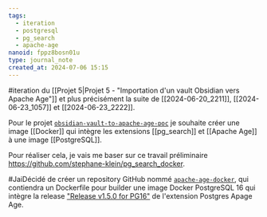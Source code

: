 ```yaml
---
tags:
  - iteration
  - postgresql
  - pg_search
  - apache-age
nanoid: fppz8bosn01u
type: journal_note
created_at: 2024-07-06 15:15
---
```

#iteration du [[Projet 5|Projet 5 - "Importation d'un vault Obsidian vers Apache Age"]] et plus précisément la suite de [[2024-06-20_2211]], [[2024-06-23_1057]] et [[2024-06-23_2222]].

Pour le projet [`obsidian-vault-to-apache-age-poc`](https://github.com/stephane-klein/obsidian-vault-to-apache-age-poc) je souhaite créer une image [[Docker]] qui intègre les extensions [[pg_search]] et [[Apache Age]] à une image [[PostgreSQL]].

Pour réaliser cela, je vais me baser sur ce travail préliminaire <https://github.com/stephane-klein/pg_search_docker>.

#JaiDécidé de créer un repository GitHub nommé [`apache-age-docker`](https://github.com/stephane-klein/apache-age-docker), qui contiendra un Dockerfile pour builder une image Docker PostgreSQL 16 qui intègre la release ["Release v1.5.0 for PG16"](https://github.com/apache/age/releases/tag/PG16%2Fv1.5.0-rc0) de l'extension Postgres Apage Age.
